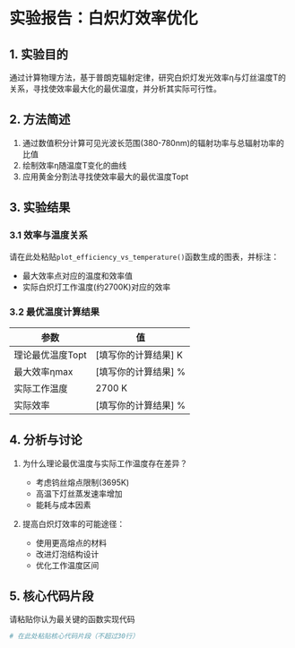 # 实验报告：白炽灯效率优化

## 1. 实验目的
通过计算物理方法，基于普朗克辐射定律，研究白炽灯发光效率η与灯丝温度T的关系，寻找使效率最大化的最优温度，并分析其实际可行性。

## 2. 方法简述
1. 通过数值积分计算可见光波长范围(380-780nm)的辐射功率与总辐射功率的比值
2. 绘制效率η随温度T变化的曲线
3. 应用黄金分割法寻找使效率最大的最优温度Topt

## 3. 实验结果
### 3.1 效率与温度关系
请在此处粘贴`plot_efficiency_vs_temperature()`函数生成的图表，并标注：
- 最大效率点对应的温度和效率值
- 实际白炽灯工作温度(约2700K)对应的效率

### 3.2 最优温度计算结果
| 参数 | 值 |
|------|----|
| 理论最优温度Topt | [填写你的计算结果] K |
| 最大效率ηmax | [填写你的计算结果] % |
| 实际工作温度 | 2700 K |
| 实际效率 | [填写你的计算结果] % |

## 4. 分析与讨论
1. 为什么理论最优温度与实际工作温度存在差异？
   - 考虑钨丝熔点限制(3695K)
   - 高温下灯丝蒸发速率增加
   - 能耗与成本因素

2. 提高白炽灯效率的可能途径：
   - 使用更高熔点的材料
   - 改进灯泡结构设计
   - 优化工作温度区间

## 5. 核心代码片段
请粘贴你认为最关键的函数实现代码

```python
# 在此处粘贴核心代码片段（不超过30行）
```
